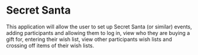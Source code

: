 # Secret Santa
This application will allow the user to set up Secret Santa (or similar) events,
adding participants and allowing them to log in, view who they are buying a gift for,
entering their wish list, view other participants wish lists and crossing off items
of their wish lists.
